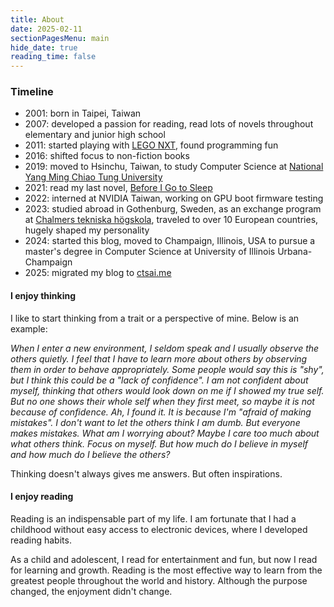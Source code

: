 ```yaml
---
title: About
date: 2025-02-11
sectionPagesMenu: main
hide_date: true
reading_time: false
---
```


### Timeline
- 2001: born in Taipei, Taiwan
- 2007: developed a passion for reading, read lots of novels throughout elementary and junior high school
- 2011: started playing with [LEGO NXT](https://en.wikipedia.org/wiki/Lego_Mindstorms_NXT), found programming fun
- 2016: shifted focus to non-fiction books
- 2019: moved to Hsinchu, Taiwan, to study Computer Science at [National Yang Ming Chiao Tung University](https://en.wikipedia.org/wiki/National_Yang_Ming_Chiao_Tung_University)
- 2021: read my last novel, [Before I Go to Sleep](https://en.wikipedia.org/wiki/Before_I_Go_to_Sleep)
- 2022: interned at NVIDIA Taiwan, working on GPU boot firmware testing
- 2023: studied abroad in Gothenburg, Sweden, as an exchange program at [Chalmers tekniska högskola](https://en.wikipedia.org/wiki/Chalmers_University_of_Technology), traveled to over 10 European countries, hugely shaped my personality
- 2024: started this blog, moved to Champaign, Illinois, USA to pursue a master's degree in Computer Science at University of Illinois Urbana-Champaign
- 2025: migrated my blog to [ctsai.me](https://ctsai.me/about)

#### I enjoy thinking

I like to start thinking from a trait or a perspective of mine. Below is an example:

*When I enter a new environment, I seldom speak and I usually observe the others quietly. I feel that I 
have to learn more about others by observing them in order to behave appropriately. Some people
would say this is "shy", but I think this could be a "lack of confidence". I am not confident about 
myself, thinking that others would look down on me if I showed my true self.
But no one shows their whole self when they first meet, so maybe it is not because of
confidence. Ah, I found it. It is because I'm "afraid of making mistakes". I don't
want to let the others think I am dumb. But everyone makes mistakes. What am I
worrying about? Maybe I care too much about what others think. Focus on myself.
But how much do I believe in myself and how much do I believe the others?*

Thinking doesn't always gives me answers. But often inspirations.

#### I enjoy reading

Reading is an indispensable part of my life. I am fortunate that
I had a childhood without easy access to electronic devices, where I developed
reading habits.

As a child and adolescent, I read for entertainment and fun, 
but now I read for learning and growth. Reading is the most effective way to
learn from the greatest people throughout the world and history. Although the purpose
changed, the enjoyment didn't change.
